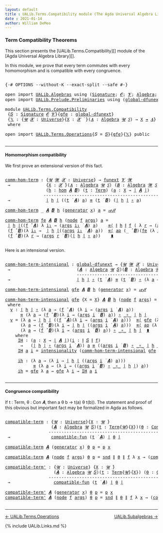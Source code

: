 ```yaml
---
layout: default
title : UALib.Terms.Compatibility module (The Agda Universal Algebra Library)
date : 2021-01-14
author: William DeMeo
---
```


### <a id="term-compatibility-theorems">Term Compatibility Theorems</a>

This section presents the [UALib.Terms.Compatibility][] module of the [Agda Universal Algebra Library][].

In this module, we prove that every term commutes with every homomorphism and is compatible with every congruence.

<pre class="Agda">

<a id="454" class="Symbol">{-#</a> <a id="458" class="Keyword">OPTIONS</a> <a id="466" class="Pragma">--without-K</a> <a id="478" class="Pragma">--exact-split</a> <a id="492" class="Pragma">--safe</a> <a id="499" class="Symbol">#-}</a>

<a id="504" class="Keyword">open</a> <a id="509" class="Keyword">import</a> <a id="516" href="UALib.Algebras.html" class="Module">UALib.Algebras</a> <a id="531" class="Keyword">using</a> <a id="537" class="Symbol">(</a><a id="538" href="UALib.Algebras.Signatures.html#1454" class="Function">Signature</a><a id="547" class="Symbol">;</a> <a id="549" href="universes.html#613" class="Generalizable">𝓞</a><a id="550" class="Symbol">;</a> <a id="552" href="universes.html#617" class="Generalizable">𝓥</a><a id="553" class="Symbol">;</a> <a id="555" href="UALib.Algebras.Algebras.html#781" class="Function">Algebra</a><a id="562" class="Symbol">;</a> <a id="564" href="UALib.Algebras.Algebras.html#3508" class="Function Operator">_↠_</a><a id="567" class="Symbol">)</a>
<a id="569" class="Keyword">open</a> <a id="574" class="Keyword">import</a> <a id="581" href="UALib.Prelude.Preliminaries.html" class="Module">UALib.Prelude.Preliminaries</a> <a id="609" class="Keyword">using</a> <a id="615" class="Symbol">(</a><a id="616" href="MGS-Subsingleton-Theorems.html#3468" class="Function">global-dfunext</a><a id="630" class="Symbol">;</a> <a id="632" href="universes.html#551" class="Postulate">Universe</a><a id="640" class="Symbol">;</a> <a id="642" href="universes.html#758" class="Function Operator">_̇</a><a id="644" class="Symbol">)</a>

<a id="647" class="Keyword">module</a> <a id="654" href="UALib.Terms.Compatibility.html" class="Module">UALib.Terms.Compatibility</a>
 <a id="681" class="Symbol">{</a><a id="682" href="UALib.Terms.Compatibility.html#682" class="Bound">𝑆</a> <a id="684" class="Symbol">:</a> <a id="686" href="UALib.Algebras.Signatures.html#1454" class="Function">Signature</a> <a id="696" href="universes.html#613" class="Generalizable">𝓞</a> <a id="698" href="universes.html#617" class="Generalizable">𝓥</a><a id="699" class="Symbol">}{</a><a id="701" href="UALib.Terms.Compatibility.html#701" class="Bound">gfe</a> <a id="705" class="Symbol">:</a> <a id="707" href="MGS-Subsingleton-Theorems.html#3468" class="Function">global-dfunext</a><a id="721" class="Symbol">}</a>
 <a id="724" class="Symbol">{</a><a id="725" href="UALib.Terms.Compatibility.html#725" class="Bound">𝕏</a> <a id="727" class="Symbol">:</a> <a id="729" class="Symbol">{</a><a id="730" href="UALib.Terms.Compatibility.html#730" class="Bound">𝓤</a> <a id="732" href="UALib.Terms.Compatibility.html#732" class="Bound">𝓧</a> <a id="734" class="Symbol">:</a> <a id="736" href="universes.html#551" class="Postulate">Universe</a><a id="744" class="Symbol">}{</a><a id="746" href="UALib.Terms.Compatibility.html#746" class="Bound">X</a> <a id="748" class="Symbol">:</a> <a id="750" href="UALib.Terms.Compatibility.html#732" class="Bound">𝓧</a> <a id="752" href="universes.html#758" class="Function Operator">̇</a> <a id="754" class="Symbol">}(</a><a id="756" href="UALib.Terms.Compatibility.html#756" class="Bound">𝑨</a> <a id="758" class="Symbol">:</a> <a id="760" href="UALib.Algebras.Algebras.html#781" class="Function">Algebra</a> <a id="768" href="UALib.Terms.Compatibility.html#730" class="Bound">𝓤</a> <a id="770" href="UALib.Terms.Compatibility.html#682" class="Bound">𝑆</a><a id="771" class="Symbol">)</a> <a id="773" class="Symbol">→</a> <a id="775" href="UALib.Terms.Compatibility.html#746" class="Bound">X</a> <a id="777" href="UALib.Algebras.Algebras.html#3508" class="Function Operator">↠</a> <a id="779" href="UALib.Terms.Compatibility.html#756" class="Bound">𝑨</a><a id="780" class="Symbol">}</a>
 <a id="783" class="Keyword">where</a>

<a id="790" class="Keyword">open</a> <a id="795" class="Keyword">import</a> <a id="802" href="UALib.Terms.Operations.html" class="Module">UALib.Terms.Operations</a><a id="824" class="Symbol">{</a><a id="825" class="Argument">𝑆</a> <a id="827" class="Symbol">=</a> <a id="829" href="UALib.Terms.Compatibility.html#682" class="Bound">𝑆</a><a id="830" class="Symbol">}{</a><a id="832" href="UALib.Terms.Compatibility.html#701" class="Bound">gfe</a><a id="835" class="Symbol">}{</a><a id="837" href="UALib.Terms.Compatibility.html#725" class="Bound">𝕏</a><a id="838" class="Symbol">}</a> <a id="840" class="Keyword">public</a>

</pre>

----------------------------------------------------------

#### <a id="homomorphism compatibility">Homomorphism compatibility</a>

We first prove an extensional version of this fact.

<pre class="Agda">

<a id="comm-hom-term"></a><a id="1059" href="UALib.Terms.Compatibility.html#1059" class="Function">comm-hom-term</a> <a id="1073" class="Symbol">:</a> <a id="1075" class="Symbol">{</a><a id="1076" href="UALib.Terms.Compatibility.html#1076" class="Bound">𝓤</a> <a id="1078" href="UALib.Terms.Compatibility.html#1078" class="Bound">𝓦</a> <a id="1080" href="UALib.Terms.Compatibility.html#1080" class="Bound">𝓧</a> <a id="1082" class="Symbol">:</a> <a id="1084" href="universes.html#551" class="Postulate">Universe</a><a id="1092" class="Symbol">}</a> <a id="1094" class="Symbol">→</a> <a id="1096" href="MGS-FunExt-from-Univalence.html#393" class="Function">funext</a> <a id="1103" href="UALib.Terms.Compatibility.html#698" class="Bound">𝓥</a> <a id="1105" href="UALib.Terms.Compatibility.html#1078" class="Bound">𝓦</a>
 <a id="1108" class="Symbol">→</a>              <a id="1123" class="Symbol">{</a><a id="1124" href="UALib.Terms.Compatibility.html#1124" class="Bound">X</a> <a id="1126" class="Symbol">:</a> <a id="1128" href="UALib.Terms.Compatibility.html#1080" class="Bound">𝓧</a> <a id="1130" href="universes.html#758" class="Function Operator">̇</a><a id="1131" class="Symbol">}(</a><a id="1133" href="UALib.Terms.Compatibility.html#1133" class="Bound">𝑨</a> <a id="1135" class="Symbol">:</a> <a id="1137" href="UALib.Algebras.Algebras.html#781" class="Function">Algebra</a> <a id="1145" href="UALib.Terms.Compatibility.html#1076" class="Bound">𝓤</a> <a id="1147" href="UALib.Terms.Compatibility.html#682" class="Bound">𝑆</a><a id="1148" class="Symbol">)</a> <a id="1150" class="Symbol">(</a><a id="1151" href="UALib.Terms.Compatibility.html#1151" class="Bound">𝑩</a> <a id="1153" class="Symbol">:</a> <a id="1155" href="UALib.Algebras.Algebras.html#781" class="Function">Algebra</a> <a id="1163" href="UALib.Terms.Compatibility.html#1078" class="Bound">𝓦</a> <a id="1165" href="UALib.Terms.Compatibility.html#682" class="Bound">𝑆</a><a id="1166" class="Symbol">)</a>
                <a id="1184" class="Symbol">(</a><a id="1185" href="UALib.Terms.Compatibility.html#1185" class="Bound">h</a> <a id="1187" class="Symbol">:</a> <a id="1189" href="UALib.Homomorphisms.Basic.html#2061" class="Function">hom</a> <a id="1193" href="UALib.Terms.Compatibility.html#1133" class="Bound">𝑨</a> <a id="1195" href="UALib.Terms.Compatibility.html#1151" class="Bound">𝑩</a><a id="1196" class="Symbol">)</a> <a id="1198" class="Symbol">(</a><a id="1199" href="UALib.Terms.Compatibility.html#1199" class="Bound">t</a> <a id="1201" class="Symbol">:</a> <a id="1203" href="UALib.Terms.Basic.html#1040" class="Datatype">Term</a><a id="1207" class="Symbol">)</a> <a id="1209" class="Symbol">(</a><a id="1210" href="UALib.Terms.Compatibility.html#1210" class="Bound">a</a> <a id="1212" class="Symbol">:</a> <a id="1214" href="UALib.Terms.Compatibility.html#1124" class="Bound">X</a> <a id="1216" class="Symbol">→</a> <a id="1218" href="UALib.Prelude.Preliminaries.html#10371" class="Function Operator">∣</a> <a id="1220" href="UALib.Terms.Compatibility.html#1133" class="Bound">𝑨</a> <a id="1222" href="UALib.Prelude.Preliminaries.html#10371" class="Function Operator">∣</a><a id="1223" class="Symbol">)</a>
               <a id="1240" class="Comment">------------------------------------------------------</a>
 <a id="1296" class="Symbol">→</a>              <a id="1311" href="UALib.Prelude.Preliminaries.html#10371" class="Function Operator">∣</a> <a id="1313" href="UALib.Terms.Compatibility.html#1185" class="Bound">h</a> <a id="1315" href="UALib.Prelude.Preliminaries.html#10371" class="Function Operator">∣</a> <a id="1317" class="Symbol">((</a><a id="1319" href="UALib.Terms.Compatibility.html#1199" class="Bound">t</a> <a id="1321" href="UALib.Terms.Operations.html#1383" class="Function Operator">̇</a> <a id="1323" href="UALib.Terms.Compatibility.html#1133" class="Bound">𝑨</a><a id="1324" class="Symbol">)</a> <a id="1326" href="UALib.Terms.Compatibility.html#1210" class="Bound">a</a><a id="1327" class="Symbol">)</a> <a id="1329" href="UALib.Prelude.Preliminaries.html#5654" class="Datatype Operator">≡</a> <a id="1331" class="Symbol">(</a><a id="1332" href="UALib.Terms.Compatibility.html#1199" class="Bound">t</a> <a id="1334" href="UALib.Terms.Operations.html#1383" class="Function Operator">̇</a> <a id="1336" href="UALib.Terms.Compatibility.html#1151" class="Bound">𝑩</a><a id="1337" class="Symbol">)</a> <a id="1339" class="Symbol">(</a><a id="1340" href="UALib.Prelude.Preliminaries.html#10371" class="Function Operator">∣</a> <a id="1342" href="UALib.Terms.Compatibility.html#1185" class="Bound">h</a> <a id="1344" href="UALib.Prelude.Preliminaries.html#10371" class="Function Operator">∣</a> <a id="1346" href="MGS-MLTT.html#3813" class="Function Operator">∘</a> <a id="1348" href="UALib.Terms.Compatibility.html#1210" class="Bound">a</a><a id="1349" class="Symbol">)</a>

<a id="1352" href="UALib.Terms.Compatibility.html#1059" class="Function">comm-hom-term</a> <a id="1366" class="Symbol">_</a> <a id="1368" href="UALib.Terms.Compatibility.html#1368" class="Bound">𝑨</a> <a id="1370" href="UALib.Terms.Compatibility.html#1370" class="Bound">𝑩</a> <a id="1372" href="UALib.Terms.Compatibility.html#1372" class="Bound">h</a> <a id="1374" class="Symbol">(</a><a id="1375" href="UALib.Terms.Basic.html#1094" class="InductiveConstructor">generator</a> <a id="1385" href="UALib.Terms.Compatibility.html#1385" class="Bound">x</a><a id="1386" class="Symbol">)</a> <a id="1388" href="UALib.Terms.Compatibility.html#1388" class="Bound">a</a> <a id="1390" class="Symbol">=</a> <a id="1392" href="UALib.Prelude.Preliminaries.html#5668" class="InductiveConstructor">𝓇ℯ𝒻𝓁</a>

<a id="1398" href="UALib.Terms.Compatibility.html#1059" class="Function">comm-hom-term</a> <a id="1412" href="UALib.Terms.Compatibility.html#1412" class="Bound">fe</a> <a id="1415" href="UALib.Terms.Compatibility.html#1415" class="Bound">𝑨</a> <a id="1417" href="UALib.Terms.Compatibility.html#1417" class="Bound">𝑩</a> <a id="1419" href="UALib.Terms.Compatibility.html#1419" class="Bound">h</a> <a id="1421" class="Symbol">(</a><a id="1422" href="UALib.Terms.Basic.html#1123" class="InductiveConstructor">node</a> <a id="1427" href="UALib.Terms.Compatibility.html#1427" class="Bound">f</a> <a id="1429" href="UALib.Terms.Compatibility.html#1429" class="Bound">args</a><a id="1433" class="Symbol">)</a> <a id="1435" href="UALib.Terms.Compatibility.html#1435" class="Bound">a</a> <a id="1437" class="Symbol">=</a>
 <a id="1440" href="UALib.Prelude.Preliminaries.html#10371" class="Function Operator">∣</a> <a id="1442" href="UALib.Terms.Compatibility.html#1419" class="Bound">h</a> <a id="1444" href="UALib.Prelude.Preliminaries.html#10371" class="Function Operator">∣</a><a id="1445" class="Symbol">((</a><a id="1447" href="UALib.Terms.Compatibility.html#1427" class="Bound">f</a> <a id="1449" href="UALib.Algebras.Algebras.html#2971" class="Function Operator">̂</a> <a id="1451" href="UALib.Terms.Compatibility.html#1415" class="Bound">𝑨</a><a id="1452" class="Symbol">)</a> <a id="1454" class="Symbol">λ</a> <a id="1456" href="UALib.Terms.Compatibility.html#1456" class="Bound">i₁</a> <a id="1459" class="Symbol">→</a> <a id="1461" class="Symbol">(</a><a id="1462" href="UALib.Terms.Compatibility.html#1429" class="Bound">args</a> <a id="1467" href="UALib.Terms.Compatibility.html#1456" class="Bound">i₁</a> <a id="1470" href="UALib.Terms.Operations.html#1383" class="Function Operator">̇</a> <a id="1472" href="UALib.Terms.Compatibility.html#1415" class="Bound">𝑨</a><a id="1473" class="Symbol">)</a> <a id="1475" href="UALib.Terms.Compatibility.html#1435" class="Bound">a</a><a id="1476" class="Symbol">)</a>    <a id="1481" href="MGS-MLTT.html#5997" class="Function Operator">≡⟨</a> <a id="1484" href="UALib.Prelude.Preliminaries.html#10452" class="Function Operator">∥</a> <a id="1486" href="UALib.Terms.Compatibility.html#1419" class="Bound">h</a> <a id="1488" href="UALib.Prelude.Preliminaries.html#10452" class="Function Operator">∥</a> <a id="1490" href="UALib.Terms.Compatibility.html#1427" class="Bound">f</a> <a id="1492" class="Symbol">(</a> <a id="1494" class="Symbol">λ</a> <a id="1496" href="UALib.Terms.Compatibility.html#1496" class="Bound">r</a> <a id="1498" class="Symbol">→</a> <a id="1500" class="Symbol">(</a><a id="1501" href="UALib.Terms.Compatibility.html#1429" class="Bound">args</a> <a id="1506" href="UALib.Terms.Compatibility.html#1496" class="Bound">r</a> <a id="1508" href="UALib.Terms.Operations.html#1383" class="Function Operator">̇</a> <a id="1510" href="UALib.Terms.Compatibility.html#1415" class="Bound">𝑨</a><a id="1511" class="Symbol">)</a> <a id="1513" href="UALib.Terms.Compatibility.html#1435" class="Bound">a</a> <a id="1515" class="Symbol">)</a> <a id="1517" href="MGS-MLTT.html#5997" class="Function Operator">⟩</a>
 <a id="1520" class="Symbol">(</a><a id="1521" href="UALib.Terms.Compatibility.html#1427" class="Bound">f</a> <a id="1523" href="UALib.Algebras.Algebras.html#2971" class="Function Operator">̂</a> <a id="1525" href="UALib.Terms.Compatibility.html#1417" class="Bound">𝑩</a><a id="1526" class="Symbol">)(λ</a> <a id="1530" href="UALib.Terms.Compatibility.html#1530" class="Bound">i₁</a> <a id="1533" class="Symbol">→</a>  <a id="1536" href="UALib.Prelude.Preliminaries.html#10371" class="Function Operator">∣</a> <a id="1538" href="UALib.Terms.Compatibility.html#1419" class="Bound">h</a> <a id="1540" href="UALib.Prelude.Preliminaries.html#10371" class="Function Operator">∣</a><a id="1541" class="Symbol">((</a><a id="1543" href="UALib.Terms.Compatibility.html#1429" class="Bound">args</a> <a id="1548" href="UALib.Terms.Compatibility.html#1530" class="Bound">i₁</a> <a id="1551" href="UALib.Terms.Operations.html#1383" class="Function Operator">̇</a> <a id="1553" href="UALib.Terms.Compatibility.html#1415" class="Bound">𝑨</a><a id="1554" class="Symbol">)</a> <a id="1556" href="UALib.Terms.Compatibility.html#1435" class="Bound">a</a><a id="1557" class="Symbol">))</a>  <a id="1561" href="MGS-MLTT.html#5997" class="Function Operator">≡⟨</a> <a id="1564" href="MGS-MLTT.html#6613" class="Function">ap</a> <a id="1567" class="Symbol">(_</a> <a id="1570" href="UALib.Algebras.Algebras.html#2971" class="Function Operator">̂</a> <a id="1572" href="UALib.Terms.Compatibility.html#1417" class="Bound">𝑩</a><a id="1573" class="Symbol">)(</a><a id="1575" href="UALib.Terms.Compatibility.html#1412" class="Bound">fe</a> <a id="1578" class="Symbol">(λ</a> <a id="1581" href="UALib.Terms.Compatibility.html#1581" class="Bound">i₁</a> <a id="1584" class="Symbol">→</a> <a id="1586" href="UALib.Terms.Compatibility.html#1059" class="Function">comm-hom-term</a> <a id="1600" href="UALib.Terms.Compatibility.html#1412" class="Bound">fe</a> <a id="1603" href="UALib.Terms.Compatibility.html#1415" class="Bound">𝑨</a> <a id="1605" href="UALib.Terms.Compatibility.html#1417" class="Bound">𝑩</a> <a id="1607" href="UALib.Terms.Compatibility.html#1419" class="Bound">h</a> <a id="1609" class="Symbol">(</a><a id="1610" href="UALib.Terms.Compatibility.html#1429" class="Bound">args</a> <a id="1615" href="UALib.Terms.Compatibility.html#1581" class="Bound">i₁</a><a id="1617" class="Symbol">)</a> <a id="1619" href="UALib.Terms.Compatibility.html#1435" class="Bound">a</a><a id="1620" class="Symbol">))</a><a id="1622" href="MGS-MLTT.html#5997" class="Function Operator">⟩</a>
 <a id="1625" class="Symbol">(</a><a id="1626" href="UALib.Terms.Compatibility.html#1427" class="Bound">f</a> <a id="1628" href="UALib.Algebras.Algebras.html#2971" class="Function Operator">̂</a> <a id="1630" href="UALib.Terms.Compatibility.html#1417" class="Bound">𝑩</a><a id="1631" class="Symbol">)(λ</a> <a id="1635" href="UALib.Terms.Compatibility.html#1635" class="Bound">r</a> <a id="1637" class="Symbol">→</a> <a id="1639" class="Symbol">(</a><a id="1640" href="UALib.Terms.Compatibility.html#1429" class="Bound">args</a> <a id="1645" href="UALib.Terms.Compatibility.html#1635" class="Bound">r</a> <a id="1647" href="UALib.Terms.Operations.html#1383" class="Function Operator">̇</a> <a id="1649" href="UALib.Terms.Compatibility.html#1417" class="Bound">𝑩</a><a id="1650" class="Symbol">)(</a><a id="1652" href="UALib.Prelude.Preliminaries.html#10371" class="Function Operator">∣</a> <a id="1654" href="UALib.Terms.Compatibility.html#1419" class="Bound">h</a> <a id="1656" href="UALib.Prelude.Preliminaries.html#10371" class="Function Operator">∣</a> <a id="1658" href="MGS-MLTT.html#3813" class="Function Operator">∘</a> <a id="1660" href="UALib.Terms.Compatibility.html#1435" class="Bound">a</a><a id="1661" class="Symbol">))</a>    <a id="1667" href="MGS-MLTT.html#6079" class="Function Operator">∎</a>

</pre>

Here is an intensional version.

<pre class="Agda">

<a id="comm-hom-term-intensional"></a><a id="1729" href="UALib.Terms.Compatibility.html#1729" class="Function">comm-hom-term-intensional</a> <a id="1755" class="Symbol">:</a> <a id="1757" href="MGS-Subsingleton-Theorems.html#3468" class="Function">global-dfunext</a> <a id="1772" class="Symbol">→</a> <a id="1774" class="Symbol">{</a><a id="1775" href="UALib.Terms.Compatibility.html#1775" class="Bound">𝓤</a> <a id="1777" href="UALib.Terms.Compatibility.html#1777" class="Bound">𝓦</a> <a id="1779" href="UALib.Terms.Compatibility.html#1779" class="Bound">𝓧</a> <a id="1781" class="Symbol">:</a> <a id="1783" href="universes.html#551" class="Postulate">Universe</a><a id="1791" class="Symbol">}{</a><a id="1793" href="UALib.Terms.Compatibility.html#1793" class="Bound">X</a> <a id="1795" class="Symbol">:</a> <a id="1797" href="UALib.Terms.Compatibility.html#1779" class="Bound">𝓧</a> <a id="1799" href="universes.html#758" class="Function Operator">̇</a><a id="1800" class="Symbol">}</a>
 <a id="1803" class="Symbol">→</a>                          <a id="1830" class="Symbol">(</a><a id="1831" href="UALib.Terms.Compatibility.html#1831" class="Bound">𝑨</a> <a id="1833" class="Symbol">:</a> <a id="1835" href="UALib.Algebras.Algebras.html#781" class="Function">Algebra</a> <a id="1843" href="UALib.Terms.Compatibility.html#1775" class="Bound">𝓤</a> <a id="1845" href="UALib.Terms.Compatibility.html#682" class="Bound">𝑆</a><a id="1846" class="Symbol">)(</a><a id="1848" href="UALib.Terms.Compatibility.html#1848" class="Bound">𝑩</a> <a id="1850" class="Symbol">:</a> <a id="1852" href="UALib.Algebras.Algebras.html#781" class="Function">Algebra</a> <a id="1860" href="UALib.Terms.Compatibility.html#1777" class="Bound">𝓦</a> <a id="1862" href="UALib.Terms.Compatibility.html#682" class="Bound">𝑆</a><a id="1863" class="Symbol">)(</a><a id="1865" href="UALib.Terms.Compatibility.html#1865" class="Bound">h</a> <a id="1867" class="Symbol">:</a> <a id="1869" href="UALib.Homomorphisms.Basic.html#2061" class="Function">hom</a> <a id="1873" href="UALib.Terms.Compatibility.html#1831" class="Bound">𝑨</a> <a id="1875" href="UALib.Terms.Compatibility.html#1848" class="Bound">𝑩</a><a id="1876" class="Symbol">)(</a><a id="1878" href="UALib.Terms.Compatibility.html#1878" class="Bound">t</a> <a id="1880" class="Symbol">:</a> <a id="1882" href="UALib.Terms.Basic.html#1040" class="Datatype">Term</a><a id="1886" class="Symbol">)</a>
                            <a id="1916" class="Comment">-----------------------------------------------------------</a>
 <a id="1977" class="Symbol">→</a>                          <a id="2004" href="UALib.Prelude.Preliminaries.html#10371" class="Function Operator">∣</a> <a id="2006" href="UALib.Terms.Compatibility.html#1865" class="Bound">h</a> <a id="2008" href="UALib.Prelude.Preliminaries.html#10371" class="Function Operator">∣</a> <a id="2010" href="MGS-MLTT.html#3813" class="Function Operator">∘</a> <a id="2012" class="Symbol">(</a><a id="2013" href="UALib.Terms.Compatibility.html#1878" class="Bound">t</a> <a id="2015" href="UALib.Terms.Operations.html#1383" class="Function Operator">̇</a> <a id="2017" href="UALib.Terms.Compatibility.html#1831" class="Bound">𝑨</a><a id="2018" class="Symbol">)</a> <a id="2020" href="UALib.Prelude.Preliminaries.html#5654" class="Datatype Operator">≡</a> <a id="2022" class="Symbol">(</a><a id="2023" href="UALib.Terms.Compatibility.html#1878" class="Bound">t</a> <a id="2025" href="UALib.Terms.Operations.html#1383" class="Function Operator">̇</a> <a id="2027" href="UALib.Terms.Compatibility.html#1848" class="Bound">𝑩</a><a id="2028" class="Symbol">)</a> <a id="2030" href="MGS-MLTT.html#3813" class="Function Operator">∘</a> <a id="2032" class="Symbol">(λ</a> <a id="2035" href="UALib.Terms.Compatibility.html#2035" class="Bound">a</a> <a id="2037" class="Symbol">→</a> <a id="2039" href="UALib.Prelude.Preliminaries.html#10371" class="Function Operator">∣</a> <a id="2041" href="UALib.Terms.Compatibility.html#1865" class="Bound">h</a> <a id="2043" href="UALib.Prelude.Preliminaries.html#10371" class="Function Operator">∣</a> <a id="2045" href="MGS-MLTT.html#3813" class="Function Operator">∘</a> <a id="2047" href="UALib.Terms.Compatibility.html#2035" class="Bound">a</a><a id="2048" class="Symbol">)</a>

<a id="2051" href="UALib.Terms.Compatibility.html#1729" class="Function">comm-hom-term-intensional</a> <a id="2077" href="UALib.Terms.Compatibility.html#2077" class="Bound">gfe</a> <a id="2081" href="UALib.Terms.Compatibility.html#2081" class="Bound">𝑨</a> <a id="2083" href="UALib.Terms.Compatibility.html#2083" class="Bound">𝑩</a> <a id="2085" href="UALib.Terms.Compatibility.html#2085" class="Bound">h</a> <a id="2087" class="Symbol">(</a><a id="2088" href="UALib.Terms.Basic.html#1094" class="InductiveConstructor">generator</a> <a id="2098" href="UALib.Terms.Compatibility.html#2098" class="Bound">x</a><a id="2099" class="Symbol">)</a> <a id="2101" class="Symbol">=</a> <a id="2103" href="UALib.Prelude.Preliminaries.html#5668" class="InductiveConstructor">𝓇ℯ𝒻𝓁</a>

<a id="2109" href="UALib.Terms.Compatibility.html#1729" class="Function">comm-hom-term-intensional</a> <a id="2135" href="UALib.Terms.Compatibility.html#2135" class="Bound">gfe</a> <a id="2139" class="Symbol">{</a><a id="2140" class="Argument">X</a> <a id="2142" class="Symbol">=</a> <a id="2144" href="UALib.Terms.Compatibility.html#2144" class="Bound">X</a><a id="2145" class="Symbol">}</a> <a id="2147" href="UALib.Terms.Compatibility.html#2147" class="Bound">𝑨</a> <a id="2149" href="UALib.Terms.Compatibility.html#2149" class="Bound">𝑩</a> <a id="2151" href="UALib.Terms.Compatibility.html#2151" class="Bound">h</a> <a id="2153" class="Symbol">(</a><a id="2154" href="UALib.Terms.Basic.html#1123" class="InductiveConstructor">node</a> <a id="2159" href="UALib.Terms.Compatibility.html#2159" class="Bound">f</a> <a id="2161" href="UALib.Terms.Compatibility.html#2161" class="Bound">args</a><a id="2165" class="Symbol">)</a> <a id="2167" class="Symbol">=</a> <a id="2169" href="UALib.Terms.Compatibility.html#2180" class="Function">γ</a>
 <a id="2172" class="Keyword">where</a>
  <a id="2180" href="UALib.Terms.Compatibility.html#2180" class="Function">γ</a> <a id="2182" class="Symbol">:</a> <a id="2184" href="UALib.Prelude.Preliminaries.html#10371" class="Function Operator">∣</a> <a id="2186" href="UALib.Terms.Compatibility.html#2151" class="Bound">h</a> <a id="2188" href="UALib.Prelude.Preliminaries.html#10371" class="Function Operator">∣</a> <a id="2190" href="MGS-MLTT.html#3813" class="Function Operator">∘</a> <a id="2192" class="Symbol">(λ</a> <a id="2195" href="UALib.Terms.Compatibility.html#2195" class="Bound">a</a> <a id="2197" class="Symbol">→</a> <a id="2199" class="Symbol">(</a><a id="2200" href="UALib.Terms.Compatibility.html#2159" class="Bound">f</a> <a id="2202" href="UALib.Algebras.Algebras.html#2971" class="Function Operator">̂</a> <a id="2204" href="UALib.Terms.Compatibility.html#2147" class="Bound">𝑨</a><a id="2205" class="Symbol">)</a> <a id="2207" class="Symbol">(λ</a> <a id="2210" href="UALib.Terms.Compatibility.html#2210" class="Bound">i</a> <a id="2212" class="Symbol">→</a> <a id="2214" class="Symbol">(</a><a id="2215" href="UALib.Terms.Compatibility.html#2161" class="Bound">args</a> <a id="2220" href="UALib.Terms.Compatibility.html#2210" class="Bound">i</a> <a id="2222" href="UALib.Terms.Operations.html#1383" class="Function Operator">̇</a> <a id="2224" href="UALib.Terms.Compatibility.html#2147" class="Bound">𝑨</a><a id="2225" class="Symbol">)</a> <a id="2227" href="UALib.Terms.Compatibility.html#2195" class="Bound">a</a><a id="2228" class="Symbol">))</a>
      <a id="2237" href="UALib.Prelude.Preliminaries.html#5654" class="Datatype Operator">≡</a> <a id="2239" class="Symbol">(λ</a> <a id="2242" href="UALib.Terms.Compatibility.html#2242" class="Bound">a</a> <a id="2244" class="Symbol">→</a> <a id="2246" class="Symbol">(</a><a id="2247" href="UALib.Terms.Compatibility.html#2159" class="Bound">f</a> <a id="2249" href="UALib.Algebras.Algebras.html#2971" class="Function Operator">̂</a> <a id="2251" href="UALib.Terms.Compatibility.html#2149" class="Bound">𝑩</a><a id="2252" class="Symbol">)(λ</a> <a id="2256" href="UALib.Terms.Compatibility.html#2256" class="Bound">i</a> <a id="2258" class="Symbol">→</a> <a id="2260" class="Symbol">(</a><a id="2261" href="UALib.Terms.Compatibility.html#2161" class="Bound">args</a> <a id="2266" href="UALib.Terms.Compatibility.html#2256" class="Bound">i</a> <a id="2268" href="UALib.Terms.Operations.html#1383" class="Function Operator">̇</a> <a id="2270" href="UALib.Terms.Compatibility.html#2149" class="Bound">𝑩</a><a id="2271" class="Symbol">)</a> <a id="2273" href="UALib.Terms.Compatibility.html#2242" class="Bound">a</a><a id="2274" class="Symbol">))</a> <a id="2277" href="MGS-MLTT.html#3813" class="Function Operator">∘</a> <a id="2279" href="MGS-MLTT.html#3813" class="Function Operator">_∘_</a> <a id="2283" href="UALib.Prelude.Preliminaries.html#10371" class="Function Operator">∣</a> <a id="2285" href="UALib.Terms.Compatibility.html#2151" class="Bound">h</a> <a id="2287" href="UALib.Prelude.Preliminaries.html#10371" class="Function Operator">∣</a>
  <a id="2291" href="UALib.Terms.Compatibility.html#2180" class="Function">γ</a> <a id="2293" class="Symbol">=</a> <a id="2295" class="Symbol">(λ</a> <a id="2298" href="UALib.Terms.Compatibility.html#2298" class="Bound">a</a> <a id="2300" class="Symbol">→</a> <a id="2302" href="UALib.Prelude.Preliminaries.html#10371" class="Function Operator">∣</a> <a id="2304" href="UALib.Terms.Compatibility.html#2151" class="Bound">h</a> <a id="2306" href="UALib.Prelude.Preliminaries.html#10371" class="Function Operator">∣</a> <a id="2308" class="Symbol">((</a><a id="2310" href="UALib.Terms.Compatibility.html#2159" class="Bound">f</a> <a id="2312" href="UALib.Algebras.Algebras.html#2971" class="Function Operator">̂</a> <a id="2314" href="UALib.Terms.Compatibility.html#2147" class="Bound">𝑨</a><a id="2315" class="Symbol">)(λ</a> <a id="2319" href="UALib.Terms.Compatibility.html#2319" class="Bound">i</a> <a id="2321" class="Symbol">→</a> <a id="2323" class="Symbol">(</a><a id="2324" href="UALib.Terms.Compatibility.html#2161" class="Bound">args</a> <a id="2329" href="UALib.Terms.Compatibility.html#2319" class="Bound">i</a> <a id="2331" href="UALib.Terms.Operations.html#1383" class="Function Operator">̇</a> <a id="2333" href="UALib.Terms.Compatibility.html#2147" class="Bound">𝑨</a><a id="2334" class="Symbol">)</a> <a id="2336" href="UALib.Terms.Compatibility.html#2298" class="Bound">a</a><a id="2337" class="Symbol">)))</a>  <a id="2342" href="MGS-MLTT.html#5997" class="Function Operator">≡⟨</a> <a id="2345" href="UALib.Terms.Compatibility.html#2135" class="Bound">gfe</a> <a id="2349" class="Symbol">(λ</a> <a id="2352" href="UALib.Terms.Compatibility.html#2352" class="Bound">a</a> <a id="2354" class="Symbol">→</a> <a id="2356" href="UALib.Prelude.Preliminaries.html#10452" class="Function Operator">∥</a> <a id="2358" href="UALib.Terms.Compatibility.html#2151" class="Bound">h</a> <a id="2360" href="UALib.Prelude.Preliminaries.html#10452" class="Function Operator">∥</a> <a id="2362" href="UALib.Terms.Compatibility.html#2159" class="Bound">f</a> <a id="2364" class="Symbol">(</a> <a id="2366" class="Symbol">λ</a> <a id="2368" href="UALib.Terms.Compatibility.html#2368" class="Bound">r</a> <a id="2370" class="Symbol">→</a> <a id="2372" class="Symbol">(</a><a id="2373" href="UALib.Terms.Compatibility.html#2161" class="Bound">args</a> <a id="2378" href="UALib.Terms.Compatibility.html#2368" class="Bound">r</a> <a id="2380" href="UALib.Terms.Operations.html#1383" class="Function Operator">̇</a> <a id="2382" href="UALib.Terms.Compatibility.html#2147" class="Bound">𝑨</a><a id="2383" class="Symbol">)</a> <a id="2385" href="UALib.Terms.Compatibility.html#2352" class="Bound">a</a> <a id="2387" class="Symbol">))</a> <a id="2390" href="MGS-MLTT.html#5997" class="Function Operator">⟩</a>
      <a id="2398" class="Symbol">(λ</a> <a id="2401" href="UALib.Terms.Compatibility.html#2401" class="Bound">a</a> <a id="2403" class="Symbol">→</a> <a id="2405" class="Symbol">(</a><a id="2406" href="UALib.Terms.Compatibility.html#2159" class="Bound">f</a> <a id="2408" href="UALib.Algebras.Algebras.html#2971" class="Function Operator">̂</a> <a id="2410" href="UALib.Terms.Compatibility.html#2149" class="Bound">𝑩</a><a id="2411" class="Symbol">)(λ</a> <a id="2415" href="UALib.Terms.Compatibility.html#2415" class="Bound">i</a> <a id="2417" class="Symbol">→</a> <a id="2419" href="UALib.Prelude.Preliminaries.html#10371" class="Function Operator">∣</a> <a id="2421" href="UALib.Terms.Compatibility.html#2151" class="Bound">h</a> <a id="2423" href="UALib.Prelude.Preliminaries.html#10371" class="Function Operator">∣</a> <a id="2425" class="Symbol">((</a><a id="2427" href="UALib.Terms.Compatibility.html#2161" class="Bound">args</a> <a id="2432" href="UALib.Terms.Compatibility.html#2415" class="Bound">i</a> <a id="2434" href="UALib.Terms.Operations.html#1383" class="Function Operator">̇</a> <a id="2436" href="UALib.Terms.Compatibility.html#2147" class="Bound">𝑨</a><a id="2437" class="Symbol">)</a> <a id="2439" href="UALib.Terms.Compatibility.html#2401" class="Bound">a</a><a id="2440" class="Symbol">)))</a>  <a id="2445" href="MGS-MLTT.html#5997" class="Function Operator">≡⟨</a> <a id="2448" href="MGS-MLTT.html#6613" class="Function">ap</a> <a id="2451" class="Symbol">(λ</a> <a id="2454" href="UALib.Terms.Compatibility.html#2454" class="Bound">-</a> <a id="2456" class="Symbol">→</a> <a id="2458" class="Symbol">(λ</a> <a id="2461" href="UALib.Terms.Compatibility.html#2461" class="Bound">a</a> <a id="2463" class="Symbol">→</a> <a id="2465" class="Symbol">(</a><a id="2466" href="UALib.Terms.Compatibility.html#2159" class="Bound">f</a> <a id="2468" href="UALib.Algebras.Algebras.html#2971" class="Function Operator">̂</a> <a id="2470" href="UALib.Terms.Compatibility.html#2149" class="Bound">𝑩</a><a id="2471" class="Symbol">)(</a><a id="2473" href="UALib.Terms.Compatibility.html#2454" class="Bound">-</a> <a id="2475" href="UALib.Terms.Compatibility.html#2461" class="Bound">a</a><a id="2476" class="Symbol">)))</a> <a id="2480" href="UALib.Terms.Compatibility.html#2743" class="Function">ih</a> <a id="2483" href="MGS-MLTT.html#5997" class="Function Operator">⟩</a>
      <a id="2491" class="Symbol">(λ</a> <a id="2494" href="UALib.Terms.Compatibility.html#2494" class="Bound">a</a> <a id="2496" class="Symbol">→</a> <a id="2498" class="Symbol">(</a><a id="2499" href="UALib.Terms.Compatibility.html#2159" class="Bound">f</a> <a id="2501" href="UALib.Algebras.Algebras.html#2971" class="Function Operator">̂</a> <a id="2503" href="UALib.Terms.Compatibility.html#2149" class="Bound">𝑩</a><a id="2504" class="Symbol">)(λ</a> <a id="2508" href="UALib.Terms.Compatibility.html#2508" class="Bound">i</a> <a id="2510" class="Symbol">→</a> <a id="2512" class="Symbol">(</a><a id="2513" href="UALib.Terms.Compatibility.html#2161" class="Bound">args</a> <a id="2518" href="UALib.Terms.Compatibility.html#2508" class="Bound">i</a> <a id="2520" href="UALib.Terms.Operations.html#1383" class="Function Operator">̇</a> <a id="2522" href="UALib.Terms.Compatibility.html#2149" class="Bound">𝑩</a><a id="2523" class="Symbol">)</a> <a id="2525" href="UALib.Terms.Compatibility.html#2494" class="Bound">a</a><a id="2526" class="Symbol">))</a> <a id="2529" href="MGS-MLTT.html#3813" class="Function Operator">∘</a> <a id="2531" href="MGS-MLTT.html#3813" class="Function Operator">_∘_</a> <a id="2535" href="UALib.Prelude.Preliminaries.html#10371" class="Function Operator">∣</a> <a id="2537" href="UALib.Terms.Compatibility.html#2151" class="Bound">h</a> <a id="2539" href="UALib.Prelude.Preliminaries.html#10371" class="Function Operator">∣</a>  <a id="2542" href="MGS-MLTT.html#6079" class="Function Operator">∎</a>
    <a id="2548" class="Keyword">where</a>
     <a id="2559" href="UALib.Terms.Compatibility.html#2559" class="Function">IH</a> <a id="2562" class="Symbol">:</a> <a id="2564" class="Symbol">(</a><a id="2565" href="UALib.Terms.Compatibility.html#2565" class="Bound">a</a> <a id="2567" class="Symbol">:</a> <a id="2569" href="UALib.Terms.Compatibility.html#2144" class="Bound">X</a> <a id="2571" class="Symbol">→</a> <a id="2573" href="UALib.Prelude.Preliminaries.html#10371" class="Function Operator">∣</a> <a id="2575" href="UALib.Terms.Compatibility.html#2147" class="Bound">𝑨</a> <a id="2577" href="UALib.Prelude.Preliminaries.html#10371" class="Function Operator">∣</a><a id="2578" class="Symbol">)(</a><a id="2580" href="UALib.Terms.Compatibility.html#2580" class="Bound">i</a> <a id="2582" class="Symbol">:</a> <a id="2584" href="UALib.Prelude.Preliminaries.html#10452" class="Function Operator">∥</a> <a id="2586" href="UALib.Terms.Compatibility.html#682" class="Bound">𝑆</a> <a id="2588" href="UALib.Prelude.Preliminaries.html#10452" class="Function Operator">∥</a> <a id="2590" href="UALib.Terms.Compatibility.html#2159" class="Bound">f</a><a id="2591" class="Symbol">)</a>
      <a id="2599" class="Symbol">→</a>   <a id="2603" class="Symbol">(</a><a id="2604" href="UALib.Prelude.Preliminaries.html#10371" class="Function Operator">∣</a> <a id="2606" href="UALib.Terms.Compatibility.html#2151" class="Bound">h</a> <a id="2608" href="UALib.Prelude.Preliminaries.html#10371" class="Function Operator">∣</a> <a id="2610" href="MGS-MLTT.html#3813" class="Function Operator">∘</a> <a id="2612" class="Symbol">(</a><a id="2613" href="UALib.Terms.Compatibility.html#2161" class="Bound">args</a> <a id="2618" href="UALib.Terms.Compatibility.html#2580" class="Bound">i</a> <a id="2620" href="UALib.Terms.Operations.html#1383" class="Function Operator">̇</a> <a id="2622" href="UALib.Terms.Compatibility.html#2147" class="Bound">𝑨</a><a id="2623" class="Symbol">))</a> <a id="2626" href="UALib.Terms.Compatibility.html#2565" class="Bound">a</a> <a id="2628" href="UALib.Prelude.Preliminaries.html#5654" class="Datatype Operator">≡</a> <a id="2630" class="Symbol">((</a><a id="2632" href="UALib.Terms.Compatibility.html#2161" class="Bound">args</a> <a id="2637" href="UALib.Terms.Compatibility.html#2580" class="Bound">i</a> <a id="2639" href="UALib.Terms.Operations.html#1383" class="Function Operator">̇</a> <a id="2641" href="UALib.Terms.Compatibility.html#2149" class="Bound">𝑩</a><a id="2642" class="Symbol">)</a> <a id="2644" href="MGS-MLTT.html#3813" class="Function Operator">∘</a> <a id="2646" href="MGS-MLTT.html#3813" class="Function Operator">_∘_</a> <a id="2650" href="UALib.Prelude.Preliminaries.html#10371" class="Function Operator">∣</a> <a id="2652" href="UALib.Terms.Compatibility.html#2151" class="Bound">h</a> <a id="2654" href="UALib.Prelude.Preliminaries.html#10371" class="Function Operator">∣</a><a id="2655" class="Symbol">)</a> <a id="2657" href="UALib.Terms.Compatibility.html#2565" class="Bound">a</a>
     <a id="2664" href="UALib.Terms.Compatibility.html#2559" class="Function">IH</a> <a id="2667" href="UALib.Terms.Compatibility.html#2667" class="Bound">a</a> <a id="2669" href="UALib.Terms.Compatibility.html#2669" class="Bound">i</a> <a id="2671" class="Symbol">=</a> <a id="2673" href="UALib.Prelude.Extensionality.html#3893" class="Function">intensionality</a> <a id="2688" class="Symbol">(</a><a id="2689" href="UALib.Terms.Compatibility.html#1729" class="Function">comm-hom-term-intensional</a> <a id="2715" href="UALib.Terms.Compatibility.html#2135" class="Bound">gfe</a> <a id="2719" href="UALib.Terms.Compatibility.html#2147" class="Bound">𝑨</a> <a id="2721" href="UALib.Terms.Compatibility.html#2149" class="Bound">𝑩</a> <a id="2723" href="UALib.Terms.Compatibility.html#2151" class="Bound">h</a> <a id="2725" class="Symbol">(</a><a id="2726" href="UALib.Terms.Compatibility.html#2161" class="Bound">args</a> <a id="2731" href="UALib.Terms.Compatibility.html#2669" class="Bound">i</a><a id="2732" class="Symbol">))</a> <a id="2735" href="UALib.Terms.Compatibility.html#2667" class="Bound">a</a>

     <a id="2743" href="UALib.Terms.Compatibility.html#2743" class="Function">ih</a> <a id="2746" class="Symbol">:</a> <a id="2748" class="Symbol">(λ</a> <a id="2751" href="UALib.Terms.Compatibility.html#2751" class="Bound">a</a> <a id="2753" class="Symbol">→</a> <a id="2755" class="Symbol">(λ</a> <a id="2758" href="UALib.Terms.Compatibility.html#2758" class="Bound">i</a> <a id="2760" class="Symbol">→</a> <a id="2762" href="UALib.Prelude.Preliminaries.html#10371" class="Function Operator">∣</a> <a id="2764" href="UALib.Terms.Compatibility.html#2151" class="Bound">h</a> <a id="2766" href="UALib.Prelude.Preliminaries.html#10371" class="Function Operator">∣</a> <a id="2768" class="Symbol">((</a><a id="2770" href="UALib.Terms.Compatibility.html#2161" class="Bound">args</a> <a id="2775" href="UALib.Terms.Compatibility.html#2758" class="Bound">i</a> <a id="2777" href="UALib.Terms.Operations.html#1383" class="Function Operator">̇</a> <a id="2779" href="UALib.Terms.Compatibility.html#2147" class="Bound">𝑨</a><a id="2780" class="Symbol">)</a> <a id="2782" href="UALib.Terms.Compatibility.html#2751" class="Bound">a</a><a id="2783" class="Symbol">)))</a>
           <a id="2798" href="UALib.Prelude.Preliminaries.html#5654" class="Datatype Operator">≡</a> <a id="2800" class="Symbol">(λ</a> <a id="2803" href="UALib.Terms.Compatibility.html#2803" class="Bound">a</a> <a id="2805" class="Symbol">→</a> <a id="2807" class="Symbol">(λ</a> <a id="2810" href="UALib.Terms.Compatibility.html#2810" class="Bound">i</a> <a id="2812" class="Symbol">→</a> <a id="2814" class="Symbol">((</a><a id="2816" href="UALib.Terms.Compatibility.html#2161" class="Bound">args</a> <a id="2821" href="UALib.Terms.Compatibility.html#2810" class="Bound">i</a> <a id="2823" href="UALib.Terms.Operations.html#1383" class="Function Operator">̇</a> <a id="2825" href="UALib.Terms.Compatibility.html#2149" class="Bound">𝑩</a><a id="2826" class="Symbol">)</a> <a id="2828" href="MGS-MLTT.html#3813" class="Function Operator">∘</a> <a id="2830" href="MGS-MLTT.html#3813" class="Function Operator">_∘_</a> <a id="2834" href="UALib.Prelude.Preliminaries.html#10371" class="Function Operator">∣</a> <a id="2836" href="UALib.Terms.Compatibility.html#2151" class="Bound">h</a> <a id="2838" href="UALib.Prelude.Preliminaries.html#10371" class="Function Operator">∣</a><a id="2839" class="Symbol">)</a> <a id="2841" href="UALib.Terms.Compatibility.html#2803" class="Bound">a</a><a id="2842" class="Symbol">))</a>
     <a id="2850" href="UALib.Terms.Compatibility.html#2743" class="Function">ih</a> <a id="2853" class="Symbol">=</a> <a id="2855" href="UALib.Terms.Compatibility.html#2135" class="Bound">gfe</a> <a id="2859" class="Symbol">λ</a> <a id="2861" href="UALib.Terms.Compatibility.html#2861" class="Bound">a</a> <a id="2863" class="Symbol">→</a> <a id="2865" href="UALib.Terms.Compatibility.html#2135" class="Bound">gfe</a> <a id="2869" class="Symbol">λ</a> <a id="2871" href="UALib.Terms.Compatibility.html#2871" class="Bound">i</a> <a id="2873" class="Symbol">→</a> <a id="2875" href="UALib.Terms.Compatibility.html#2559" class="Function">IH</a> <a id="2878" href="UALib.Terms.Compatibility.html#2861" class="Bound">a</a> <a id="2880" href="UALib.Terms.Compatibility.html#2871" class="Bound">i</a>

</pre>

--------------------------------------

#### <a id="congruence-compatibility">Congruence compatibility</a>

If t : Term, θ : Con 𝑨, then a θ b → t(a) θ t(b)). The statement and proof of this obvious but important fact may be formalized in Agda as follows.

<pre class="Agda">

<a id="compatible-term"></a><a id="3166" href="UALib.Terms.Compatibility.html#3166" class="Function">compatible-term</a> <a id="3182" class="Symbol">:</a> <a id="3184" class="Symbol">{</a><a id="3185" href="UALib.Terms.Compatibility.html#3185" class="Bound">𝓤</a> <a id="3187" class="Symbol">:</a> <a id="3189" href="universes.html#551" class="Postulate">Universe</a><a id="3197" class="Symbol">}{</a><a id="3199" href="UALib.Terms.Compatibility.html#3199" class="Bound">X</a> <a id="3201" class="Symbol">:</a> <a id="3203" href="UALib.Terms.Compatibility.html#3185" class="Bound">𝓤</a> <a id="3205" href="universes.html#758" class="Function Operator">̇</a><a id="3206" class="Symbol">}</a>
                  <a id="3226" class="Symbol">(</a><a id="3227" href="UALib.Terms.Compatibility.html#3227" class="Bound">𝑨</a> <a id="3229" class="Symbol">:</a> <a id="3231" href="UALib.Algebras.Algebras.html#781" class="Function">Algebra</a> <a id="3239" href="UALib.Terms.Compatibility.html#3185" class="Bound">𝓤</a> <a id="3241" href="UALib.Terms.Compatibility.html#682" class="Bound">𝑆</a><a id="3242" class="Symbol">)(</a><a id="3244" href="UALib.Terms.Compatibility.html#3244" class="Bound">t</a> <a id="3246" class="Symbol">:</a> <a id="3248" href="UALib.Terms.Basic.html#1040" class="Datatype">Term</a><a id="3252" class="Symbol">{</a><a id="3253" href="UALib.Terms.Compatibility.html#3185" class="Bound">𝓤</a><a id="3254" class="Symbol">}{</a><a id="3256" href="UALib.Terms.Compatibility.html#3199" class="Bound">X</a><a id="3257" class="Symbol">})(</a><a id="3260" href="UALib.Terms.Compatibility.html#3260" class="Bound">θ</a> <a id="3262" class="Symbol">:</a> <a id="3264" href="UALib.Algebras.Congruences.html#777" class="Function">Con</a> <a id="3268" href="UALib.Terms.Compatibility.html#3227" class="Bound">𝑨</a><a id="3269" class="Symbol">)</a>
                 <a id="3288" class="Comment">------------------------------------------------</a>
 <a id="3338" class="Symbol">→</a>                <a id="3355" href="UALib.Relations.Quotients.html#5874" class="Function">compatible-fun</a> <a id="3370" class="Symbol">(</a><a id="3371" href="UALib.Terms.Compatibility.html#3244" class="Bound">t</a> <a id="3373" href="UALib.Terms.Operations.html#1383" class="Function Operator">̇</a> <a id="3375" href="UALib.Terms.Compatibility.html#3227" class="Bound">𝑨</a><a id="3376" class="Symbol">)</a> <a id="3378" href="UALib.Prelude.Preliminaries.html#10371" class="Function Operator">∣</a> <a id="3380" href="UALib.Terms.Compatibility.html#3260" class="Bound">θ</a> <a id="3382" href="UALib.Prelude.Preliminaries.html#10371" class="Function Operator">∣</a>

<a id="3385" href="UALib.Terms.Compatibility.html#3166" class="Function">compatible-term</a> <a id="3401" href="UALib.Terms.Compatibility.html#3401" class="Bound">𝑨</a> <a id="3403" class="Symbol">(</a><a id="3404" href="UALib.Terms.Basic.html#1094" class="InductiveConstructor">generator</a> <a id="3414" href="UALib.Terms.Compatibility.html#3414" class="Bound">x</a><a id="3415" class="Symbol">)</a> <a id="3417" href="UALib.Terms.Compatibility.html#3417" class="Bound">θ</a> <a id="3419" href="UALib.Terms.Compatibility.html#3419" class="Bound">p</a> <a id="3421" class="Symbol">=</a> <a id="3423" href="UALib.Terms.Compatibility.html#3419" class="Bound">p</a> <a id="3425" href="UALib.Terms.Compatibility.html#3414" class="Bound">x</a>

<a id="3428" href="UALib.Terms.Compatibility.html#3166" class="Function">compatible-term</a> <a id="3444" href="UALib.Terms.Compatibility.html#3444" class="Bound">𝑨</a> <a id="3446" class="Symbol">(</a><a id="3447" href="UALib.Terms.Basic.html#1123" class="InductiveConstructor">node</a> <a id="3452" href="UALib.Terms.Compatibility.html#3452" class="Bound">f</a> <a id="3454" href="UALib.Terms.Compatibility.html#3454" class="Bound">args</a><a id="3458" class="Symbol">)</a> <a id="3460" href="UALib.Terms.Compatibility.html#3460" class="Bound">θ</a> <a id="3462" href="UALib.Terms.Compatibility.html#3462" class="Bound">p</a> <a id="3464" class="Symbol">=</a> <a id="3466" href="UALib.Prelude.Preliminaries.html#10456" class="Function">snd</a> <a id="3470" href="UALib.Prelude.Preliminaries.html#10452" class="Function Operator">∥</a> <a id="3472" href="UALib.Terms.Compatibility.html#3460" class="Bound">θ</a> <a id="3474" href="UALib.Prelude.Preliminaries.html#10452" class="Function Operator">∥</a> <a id="3476" href="UALib.Terms.Compatibility.html#3452" class="Bound">f</a> <a id="3478" class="Symbol">λ</a> <a id="3480" href="UALib.Terms.Compatibility.html#3480" class="Bound">x</a> <a id="3482" class="Symbol">→</a> <a id="3484" class="Symbol">(</a><a id="3485" href="UALib.Terms.Compatibility.html#3166" class="Function">compatible-term</a> <a id="3501" href="UALib.Terms.Compatibility.html#3444" class="Bound">𝑨</a> <a id="3503" class="Symbol">(</a><a id="3504" href="UALib.Terms.Compatibility.html#3454" class="Bound">args</a> <a id="3509" href="UALib.Terms.Compatibility.html#3480" class="Bound">x</a><a id="3510" class="Symbol">)</a> <a id="3512" href="UALib.Terms.Compatibility.html#3460" class="Bound">θ</a><a id="3513" class="Symbol">)</a> <a id="3515" href="UALib.Terms.Compatibility.html#3462" class="Bound">p</a>

<a id="compatible-term&#39;"></a><a id="3518" href="UALib.Terms.Compatibility.html#3518" class="Function">compatible-term&#39;</a> <a id="3535" class="Symbol">:</a> <a id="3537" class="Symbol">{</a><a id="3538" href="UALib.Terms.Compatibility.html#3538" class="Bound">𝓤</a> <a id="3540" class="Symbol">:</a> <a id="3542" href="universes.html#551" class="Postulate">Universe</a><a id="3550" class="Symbol">}</a> <a id="3552" class="Symbol">{</a><a id="3553" href="UALib.Terms.Compatibility.html#3553" class="Bound">X</a> <a id="3555" class="Symbol">:</a> <a id="3557" href="UALib.Terms.Compatibility.html#3538" class="Bound">𝓤</a> <a id="3559" href="universes.html#758" class="Function Operator">̇</a><a id="3560" class="Symbol">}</a>
                   <a id="3581" class="Symbol">(</a><a id="3582" href="UALib.Terms.Compatibility.html#3582" class="Bound">𝑨</a> <a id="3584" class="Symbol">:</a> <a id="3586" href="UALib.Algebras.Algebras.html#781" class="Function">Algebra</a> <a id="3594" href="UALib.Terms.Compatibility.html#3538" class="Bound">𝓤</a> <a id="3596" href="UALib.Terms.Compatibility.html#682" class="Bound">𝑆</a><a id="3597" class="Symbol">)(</a><a id="3599" href="UALib.Terms.Compatibility.html#3599" class="Bound">t</a> <a id="3601" class="Symbol">:</a> <a id="3603" href="UALib.Terms.Basic.html#1040" class="Datatype">Term</a><a id="3607" class="Symbol">{</a><a id="3608" href="UALib.Terms.Compatibility.html#3538" class="Bound">𝓤</a><a id="3609" class="Symbol">}{</a><a id="3611" href="UALib.Terms.Compatibility.html#3553" class="Bound">X</a><a id="3612" class="Symbol">})</a> <a id="3615" class="Symbol">(</a><a id="3616" href="UALib.Terms.Compatibility.html#3616" class="Bound">θ</a> <a id="3618" class="Symbol">:</a> <a id="3620" href="UALib.Algebras.Congruences.html#777" class="Function">Con</a> <a id="3624" href="UALib.Terms.Compatibility.html#3582" class="Bound">𝑨</a><a id="3625" class="Symbol">)</a>
                 <a id="3644" class="Comment">---------------------------------------------------</a>
 <a id="3697" class="Symbol">→</a>                 <a id="3715" href="UALib.Relations.Quotients.html#5874" class="Function">compatible-fun</a> <a id="3730" class="Symbol">(</a><a id="3731" href="UALib.Terms.Compatibility.html#3599" class="Bound">t</a> <a id="3733" href="UALib.Terms.Operations.html#1383" class="Function Operator">̇</a> <a id="3735" href="UALib.Terms.Compatibility.html#3582" class="Bound">𝑨</a><a id="3736" class="Symbol">)</a> <a id="3738" href="UALib.Prelude.Preliminaries.html#10371" class="Function Operator">∣</a> <a id="3740" href="UALib.Terms.Compatibility.html#3616" class="Bound">θ</a> <a id="3742" href="UALib.Prelude.Preliminaries.html#10371" class="Function Operator">∣</a>

<a id="3745" href="UALib.Terms.Compatibility.html#3518" class="Function">compatible-term&#39;</a> <a id="3762" href="UALib.Terms.Compatibility.html#3762" class="Bound">𝑨</a> <a id="3764" class="Symbol">(</a><a id="3765" href="UALib.Terms.Basic.html#1094" class="InductiveConstructor">generator</a> <a id="3775" href="UALib.Terms.Compatibility.html#3775" class="Bound">x</a><a id="3776" class="Symbol">)</a> <a id="3778" href="UALib.Terms.Compatibility.html#3778" class="Bound">θ</a> <a id="3780" href="UALib.Terms.Compatibility.html#3780" class="Bound">p</a> <a id="3782" class="Symbol">=</a> <a id="3784" href="UALib.Terms.Compatibility.html#3780" class="Bound">p</a> <a id="3786" href="UALib.Terms.Compatibility.html#3775" class="Bound">x</a>
<a id="3788" href="UALib.Terms.Compatibility.html#3518" class="Function">compatible-term&#39;</a> <a id="3805" href="UALib.Terms.Compatibility.html#3805" class="Bound">𝑨</a> <a id="3807" class="Symbol">(</a><a id="3808" href="UALib.Terms.Basic.html#1123" class="InductiveConstructor">node</a> <a id="3813" href="UALib.Terms.Compatibility.html#3813" class="Bound">f</a> <a id="3815" href="UALib.Terms.Compatibility.html#3815" class="Bound">args</a><a id="3819" class="Symbol">)</a> <a id="3821" href="UALib.Terms.Compatibility.html#3821" class="Bound">θ</a> <a id="3823" href="UALib.Terms.Compatibility.html#3823" class="Bound">p</a> <a id="3825" class="Symbol">=</a> <a id="3827" href="UALib.Prelude.Preliminaries.html#10456" class="Function">snd</a> <a id="3831" href="UALib.Prelude.Preliminaries.html#10452" class="Function Operator">∥</a> <a id="3833" href="UALib.Terms.Compatibility.html#3821" class="Bound">θ</a> <a id="3835" href="UALib.Prelude.Preliminaries.html#10452" class="Function Operator">∥</a> <a id="3837" href="UALib.Terms.Compatibility.html#3813" class="Bound">f</a> <a id="3839" class="Symbol">λ</a> <a id="3841" href="UALib.Terms.Compatibility.html#3841" class="Bound">x</a> <a id="3843" class="Symbol">→</a> <a id="3845" class="Symbol">(</a><a id="3846" href="UALib.Terms.Compatibility.html#3518" class="Function">compatible-term&#39;</a> <a id="3863" href="UALib.Terms.Compatibility.html#3805" class="Bound">𝑨</a> <a id="3865" class="Symbol">(</a><a id="3866" href="UALib.Terms.Compatibility.html#3815" class="Bound">args</a> <a id="3871" href="UALib.Terms.Compatibility.html#3841" class="Bound">x</a><a id="3872" class="Symbol">)</a> <a id="3874" href="UALib.Terms.Compatibility.html#3821" class="Bound">θ</a><a id="3875" class="Symbol">)</a> <a id="3877" href="UALib.Terms.Compatibility.html#3823" class="Bound">p</a>

</pre>

--------------------------------------

[← UALib.Terms.Operations](UALib.Terms.Operations.html)
<span style="float:right;">[UALib.Subalgebras →](UALib.Subalgebras.html)</span>

{% include UALib.Links.md %}
